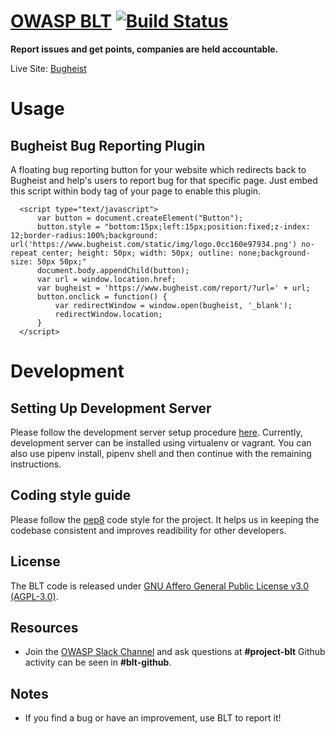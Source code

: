 # [OWASP BLT](https://www.bugheist.com) [![Build Status](https://travis-ci.org/OWASP/BLT.svg?branch=master)](https://travis-ci.org/OWASP/BLT)

**Report issues and get points, companies are held accountable.**

Live Site: [Bugheist](http://bugheist.com/)

# Usage

## Bugheist Bug Reporting Plugin

A floating bug reporting button for your website which redirects back to Bugheist and help's users to report bug for that specific page. Just embed this script within body tag of your page to enable this plugin.

  ```
    <script type="text/javascript">
		var button = document.createElement("Button");
		button.style = "bottom:15px;left:15px;position:fixed;z-index: 12;border-radius:100%;background: url('https://www.bugheist.com/static/img/logo.0cc160e97934.png') no-repeat center; height: 50px; width: 50px; outline: none;background-size: 50px 50px;"
		document.body.appendChild(button);
		var url = window.location.href;
		var bugheist = 'https://www.bugheist.com/report/?url=' + url;
		button.onclick = function() {
			var redirectWindow = window.open(bugheist, '_blank');
            redirectWindow.location;
		}
	</script>
  ```

# Development

## Setting Up Development Server

Please follow the development server setup procedure [here](https://github.com/OWASP/BLT/wiki/Setting-up-the-development-server). Currently, development server can be installed using virtualenv or vagrant. You can also use pipenv install, pipenv shell and then continue with the remaining instructions.

## Coding style guide

Please follow the [pep8](http://pymbook.readthedocs.io/en/latest/pep8.html) code style for the project. It helps us in keeping the codebase consistent and improves readibility for other developers.

## License

The BLT code is released under [GNU Affero General Public License v3.0 (AGPL-3.0)](https://github.com/OWASP/BLT/blob/master/LICENSE.md).

## Resources

- Join the [OWASP Slack Channel](https://owasp.herokuapp.com/) and ask questions at **#project-blt** Github activity can be seen in **#blt-github**.

## Notes

- If you find a bug or have an improvement, use BLT to report it!

